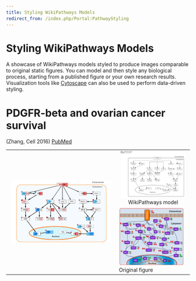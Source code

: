 ```yaml
---
title: Styling WikiPathways Models
redirect_from: /index.php/Portal:PathwayStyling
---
```


<h1>Styling WikiPathways Models
      <a href="https://github.com/wikipathways/wikipathways.github.io/edit/main/styling.md" target="_blank">
        <span title="Edit the Styling WikiPathways Models page" style="color: #666; font-size: 0.8em;">
          <i class="fa fa-pencil"></i>
        </span>
      </a>
    </h1>

A showcase of WikiPathways models styled to produce images comparable to original static figures. You can
model and then style any biological process, starting from a published figure or your own research results.
Visualization tools like [Cytoscape](http://www.cytoscape.org/) can also be used to perform data-driven styling.

# PDGFR-beta and ovarian cancer survival

(Zhang, Cell 2016) [PubMed](http://www.ncbi.nlm.nih.gov/pubmed/27372738)

<table>
  <tr>
    <td rowspan="2" style="width: 60%">
      <center>
        <img src="/assets/img/PDGFR-beta_pathway.png" width="95%"/>
      </cemter>
      </td>
    <td>
      <center>
        <img src="/assets/img/WP3972_108157.png" width="95%"/> <br />
        WikiPathways model
      </cemter>
    </td>
  </tr>
  <tr>
    <td>
      <cemter>
        <img src="/assets/img/PDGFR-beta_original.png" width="95%"/>  <br />
        Original figure
      </cemter>
    </td>  
  </tr>
</table>
